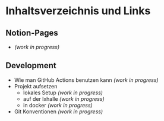 # Inhaltsverzeichnis und Links
## Notion-Pages
- *(work in progress)*

## Development
- Wie man GitHub Actions benutzen kann *(work in progress)*
- Projekt aufsetzen
  - lokales Setup *(work in progress)*
  - auf der lxhalle *(work in progress)*
  - in docker *(work in progress)*
- Git Konventionen *(work in progress)*